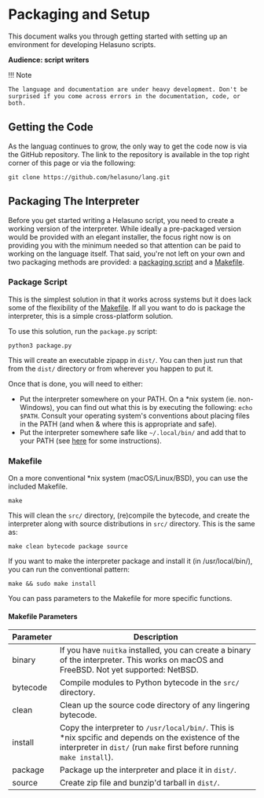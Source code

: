 # Packaging and Setup
This document walks you through getting started with setting up an environment for developing Helasuno scripts.

**Audience: script writers**

!!! Note

    The language and documentation are under heavy development. Don't be surprised if you come across errors in the documentation, code, or both.

## Getting the Code
As the languag continues to grow, the only way to get the code now is via the GitHub repository. The link to the repository is available in the top right corner of this page or via the following:

    git clone https://github.com/helasuno/lang.git

## Packaging The Interpreter
Before you get started writing a Helasuno script, you need to create a working version of the interpreter. While ideally a pre-packaged version would be provided with an elegant installer, the focus right now is on providing you with the minimum needed so that attention can be paid to working on the language itself. That said, you're not left on your own and two packaging methods are provided: a [packaging script](#package-script) and a [Makefile](#makefile).


### Package Script
This is the simplest solution in that it works across systems but it does lack some of the flexibility of the [Makefile](#makefile). If all you want to do is package the interpreter, this is a simple cross-platform solution.

To use this solution, run the `package.py` script:
    
    python3 package.py

This will create an executable zipapp in `dist/`. You can then just run that from the `dist/` directory or from wherever you happen to put it.

Once that is done, you will need to either:

- Put the interpreter somewhere on your PATH. On a *nix system (ie. non-Windows), you can find out what this is by executing the following: `echo $PATH`. Consult your operating system's conventions about placing files in the PATH (and when & where this is appropriate and safe).
- Put the interpreter somewhere safe like `~/.local/bin/` and add that to your PATH (see [here](https://phoenixnap.com/kb/linux-add-to-path) for some instructions).


### Makefile
On a more conventional *nix system (macOS/Linux/BSD), you can use the included Makefile.

    make

This will clean the `src/` directory, (re)compile the bytecode, and create the interpreter along with source distributions in `src/` directory. This is the same as:

    make clean bytecode package source

If you want to make the interpreter package and install it (in /usr/local/bin/), you can run the conventional pattern:

    make && sudo make install

You can pass parameters to the Makefile for more specific functions.

#### Makefile Parameters

| Parameter | Description |
|----|----|
| binary | If you have `nuitka` installed, you can create a binary of the interpreter. This works on macOS and FreeBSD. Not yet supported: NetBSD. |
| bytecode | Compile modules to Python bytecode in the `src/` directory. |
| clean | Clean up the source code directory of any lingering bytecode. |
| install | Copy the interpreter to `/usr/local/bin/`. This is *nix spcific and depends on the existence of the interpreter in `dist/` (run `make` first before running `make install`). |
| package | Package up the interpreter and place it in `dist/`. |
| source | Create zip file and bunzip'd tarball in `dist/`. |
